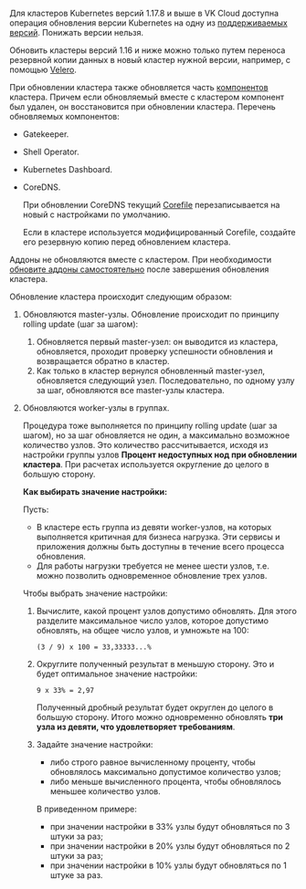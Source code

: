 Для кластеров Kubernetes версий 1.17.8 и выше в VK Cloud доступна операция обновления версии Kubernetes на одну из [поддерживаемых версий](../versions/version-support). Понижать версии нельзя.

Обновить кластеры версий 1.16 и ниже можно только путем переноса резервной копии данных в новый кластер нужной версии, например, с помощью [Velero](https://velero.io/docs).

При обновлении кластера также обновляется часть [компонентов](../versions/components) кластера. Причем если обновляемый вместе с кластером компонент был удален, он восстановится при обновлении кластера. Перечень обновляемых компонентов:

- Gatekeeper.
- Shell Operator.
- Kubernetes Dashboard.
- CoreDNS.

  При обновлении CoreDNS текущий [Corefile](https://coredns.io/2017/07/23/corefile-explained/) перезаписывается на новый с настройками по умолчанию.

  Если в кластере используется модифицированный Corefile, создайте его резервную копию перед обновлением кластера.

Аддоны не обновляются вместе с кластером. При необходимости [обновите аддоны самостоятельно](../../instructions/addons/manage-addons#obnovlenie_versii_addona) после завершения обновления кластера.

Обновление кластера происходит следующим образом:

1. Обновляются master-узлы. Обновление происходит по принципу rolling update (шаг за шагом):

   1. Обновляется первый master-узел: он выводится из кластера, обновляется, проходит проверку успешности обновления и возвращается обратно в кластер.
   1. Как только в кластер вернулся обновленный master-узел, обновляется следующий узел. Последовательно, по одному узлу за шаг, обновляются все master-узлы кластера.

1. Обновляются worker-узлы в группах.

   Процедура тоже выполняется по принципу rolling update (шаг за шагом), но за шаг обновляется не один, а максимально возможное количество узлов. Это количество рассчитывается, исходя из настройки группы узлов **Процент недоступных нод при обновлении кластера**. При расчетах используется округление до целого в большую сторону.

   **Как выбирать значение настройки:**

   Пусть:
   - В кластере есть группа из девяти worker-узлов, на которых выполняется критичная для бизнеса нагрузка. Эти сервисы и приложения должны быть доступны в течение всего процесса обновления.
   - Для работы нагрузки требуется не менее шести узлов, т.е. можно позволить одновременное обновление трех узлов.

   Чтобы выбрать значение настройки:

   1. Вычислите, какой процент узлов допустимо обновлять. Для этого разделите максимальное число узлов, которое допустимо обновлять, на общее число узлов, и умножьте на 100:

      `(3 / 9) x 100 = 33,33333...%`

   1. Округлите полученный результат в меньшую сторону. Это и будет оптимальное значение настройки:

      `9 x 33% = 2,97`

      Полученный дробный результат будет округлен до целого в большую сторону. Итого можно одновременно обновлять **три узла из девяти, что удовлетворяет требованиям**.

   1. Задайте значение настройки:

      - либо строго равное вычисленному проценту, чтобы обновлялось максимально допустимое количество узлов;
      - либо меньше вычисленного процента, чтобы обновлялось меньшее количество узлов.

      В приведенном примере:
      - при значении настройки в 33% узлы будут обновляться по 3 штуки за раз;
      - при значении настройки в 20% узлы будут обновляться по 2 штуки за раз;
      - при значении настройки в 10% узлы будут обновляться по 1 штуке за раз.
